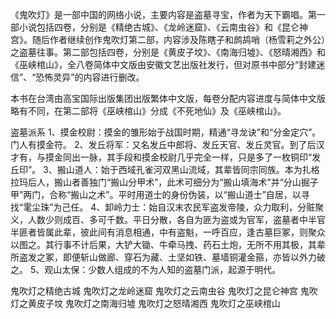 

《鬼吹灯》是一部中国的网络小说，主要内容是盗墓寻宝，作者为天下霸唱。第一部小说包括四卷，分别是《精绝古城》、《龙岭迷窟》、《云南虫谷》和《昆仑神宫》。随后作者继续创作鬼吹灯第二部，内容涉及陈瞎子和鹧鸪哨（杨雪莉之外公）之盗墓往事。第二部包括四卷，分别是《黄皮子坟》、《南海归墟》、《怒晴湘西》和《巫峡棺山》，全八卷简体中文版由安徽文艺出版社发行，但对原书中部分“封建迷信”、“恐怖灵异”的内容进行删改。

本书在台湾由高宝国际出版集团出版繁体中文版，每卷分配内容进度与简体中文版略有不同，在第二部将《巫峡棺山》分成《不死地仙》及《巫峡棺山》。


盗墓派系
1、摸金校尉：摸金的雏形始于战国时期，精通“寻龙诀”和“分金定穴”。门人有摸金符。
2、发丘将军：又名发丘中郎将、发丘天官、发丘灵官。到了后汉才有，与摸金同出一脉，其手段和摸金校尉几乎完全一样，只是多了一枚铜印“发丘印”。
3、搬山道人：始于西域孔雀河双黑山流域，其辈皆同宗同族。本为扎格拉玛后人，搬山者善独门“搬山分甲术”，此术可细分为“搬山填海术”并“分山掘子甲”两门，合称“搬山之术”。平时用道士的身份伪装，以“搬山道士”自居，以寻找“雮尘珠”为己任。
4、卸岭力士：始自汉末农民军盗发帝陵，众力取利，分赃聚义，人数少则成百、多可千数。平日分散，各自为匪为盗或为官军，盗墓者中半官半匪者皆属此辈，彼此间有消息相通，中有盗魁，一呼百应，逢古墓巨冢，则聚众以图之。其行事不计后果，大铲大锄、牛牵马拽、药石土炮，无所不用其极，其辈所盗发之冢，即便斩山做廊、穿石为藏、土坚如铁、墓墙铜灌金箍，亦皆以外力破之。
5、观山太保：少数人组成的不为人知的盗墓门派，起源于明代。



鬼吹灯之精绝古城
鬼吹灯之龙岭迷窟
鬼吹灯之云南虫谷
鬼吹灯之昆仑神宫
鬼吹灯之黄皮子坟
鬼吹灯之南海归墟
鬼吹灯之怒晴湘西
鬼吹灯之巫峡棺山



